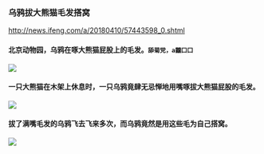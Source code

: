 ### 乌鸦拔大熊猫毛发搭窝
http://news.ifeng.com/a/20180410/57443598_0.shtml
#### 北京动物园，乌鸦在啄大熊猫屁股上的毛发。`舔菊党，a龖囗囗`
![](http://d.ifengimg.com/mw978_mh598/p0.ifengimg.com/cmpp/2018/04/10/08/c629b6d2-3ecb-4626-90d7-044ab03e49a8_size236_w1024_h683.jpg)
#### 一只大熊猫在木架上休息时，一只乌鸦竟肆无忌惮地用嘴啄拔大熊猫屁股的毛发。
![](http://d.ifengimg.com/mw978_mh598/p3.ifengimg.com/cmpp/2018/04/10/08/cadfe4cc-28d9-4607-be19-1fb62973eb83_size224_w1024_h683.jpg)
#### 拔了满嘴毛发的乌鸦飞去飞来多次，而乌鸦竟然是用这些毛为自己搭窝。
![](http://d.ifengimg.com/mw978_mh598/p2.ifengimg.com/cmpp/2018/04/10/08/867c1071-a613-4d20-87e4-95ddfb449c41_size261_w1024_h683.jpg)